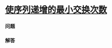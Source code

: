 # [使序列递增的最小交换次数](https://leetcode-cn.com/problems/minimum-swaps-to-make-sequences-increasing)

### 问题



### 解答

```

```

